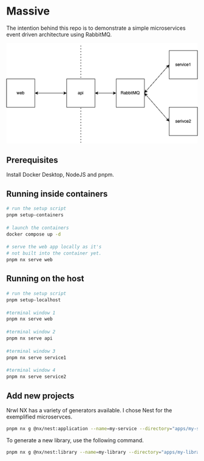 # Massive

The intention behind this repo is to demonstrate a simple microservices event driven architecture using RabbitMQ.

![Simple microservices event driven architecture example](microservices-event-driven.drawio.png)

## Prerequisites

Install Docker Desktop, NodeJS and pnpm.

## Running inside containers

```sh
# run the setup script
pnpm setup-containers

# launch the containers
docker compose up -d

# serve the web app locally as it's
# not built into the container yet.
pnpm nx serve web
```

## Running on the host

```sh
# run the setup script
pnpm setup-localhost

#terminal window 1
pnpm nx serve web

#terminal window 2
pnpm nx serve api

#terminal window 3
pnpm nx serve service1

#terminal window 4
pnpm nx serve service2
```

## Add new projects

Nrwl NX has a variety of generators available. I chose Nest for the exemplified microservces.

```sh
pnpm nx g @nx/nest:application --name=my-service --directory="apps/my-service"
```

To generate a new library, use the following command.

```sh
pnpm nx g @nx/nest:library --name=my-library --directory="apps/my-library"
```

